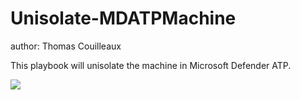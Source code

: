 # Unisolate-MDATPMachine
author: Thomas Couilleaux

This playbook will unisolate the machine in Microsoft Defender ATP.

<a href="https://portal.azure.com/#create/Microsoft.Template/uri/https%3A%2F%2Fraw.githubusercontent.com%2Fgaelor%2FSentinelAsCode%2Fmaster%2FPlaybooks%2FUnisolate-MDATPMachine%2FUnisolate-MDATPMachine.json" target="_blank">
    <img src="https://aka.ms/deploytoazurebutton""/>
</a>